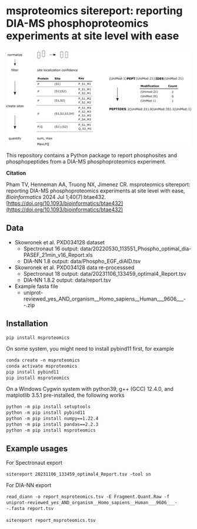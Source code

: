 # msproteomics sitereport: reporting DIA-MS phosphoproteomics experiments at site level with ease

![sitereport](images/sitereport.png)

This repository contains a Python package to report phosphosites and phosphopeptides from a DIA-MS phosphoproteomics experiment.

**Citation**

Pham TV, Henneman AA, Truong NX, Jimenez CR. msproteomics sitereport: reporting DIA-MS phosphoproteomics experiments at site level with ease, _Bioinformatics_ 2024 Jul 1;40(7):btae432.
[https://doi.org/10.1093/bioinformatics/btae432](https://doi.org/10.1093/bioinformatics/btae432)


## Data

* Skowronek et al. PXD034128 dataset
  * Spectronaut 16 output: data/20220530_113551_Phospho_optimal_dia-PASEF_21min_v16_Report.xls
  * DIA-NN 1.8 output: data/Phospho_EGF_diAID.tsv
* Skowronek et al. PXD034128 data re-processsed
  * Spectronaut 18 output: data/20231106_133459_optimal4_Report.tsv
  * DIA-NN 1.8.2 output: data/report.tsv
* Example fasta file
  * uniprot-reviewed_yes_AND_organism__Homo_sapiens__Human___9606___--.zip

## Installation

```
pip install msproteomics
```

On some system, you might need to install pybind11 first, for example

```
conda create -n msproteomics
conda activate msproteomics
pip install pybind11
pip install msproteomics
```

On a Windows Cygwin system with python39, g++ (GCC) 12.4.0, and matplotlib 3.5.1 pre-installed, the following works

```
python -m pip install setuptools
python -m pip install pybind11
python -m pip install numpy==1.22.4 
python -m pip install pandas==2.2.3
python -m pip install msproteomics
```

## Example usages

For Spectronaut export

```
sitereport 20231106_133459_optimal4_Report.tsv -tool sn
```

For DIA-NN export

```
read_diann -o report_msproteomics.tsv -E Fragment.Quant.Raw -f uniprot-reviewed_yes_AND_organism__Homo_sapiens__Human___9606___--.fasta report.tsv

sitereport report_msproteomics.tsv
```